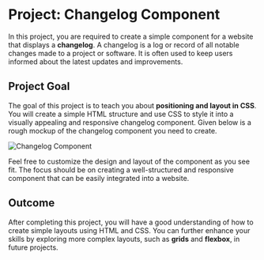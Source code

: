 # Project: Changelog Component

In this project, you are required to create a simple component for a website that displays a **changelog**. A changelog is a log or record of all notable changes made to a project or software. It is often used to keep users informed about the latest updates and improvements.

## Project Goal

The goal of this project is to teach you about **positioning and layout in CSS**. You will create a simple HTML structure and use CSS to style it into a visually appealing and responsive changelog component. Given below is a rough mockup of the changelog component you need to create.

![Changelog Component](https://assets.roadmap.sh/guest/changelog-component-1m86j.png)

Feel free to customize the design and layout of the component as you see fit. The focus should be on creating a well-structured and responsive component that can be easily integrated into a website.

## Outcome

After completing this project, you will have a good understanding of how to create simple layouts using HTML and CSS. You can further enhance your skills by exploring more complex layouts, such as **grids** and **flexbox**, in future projects.
